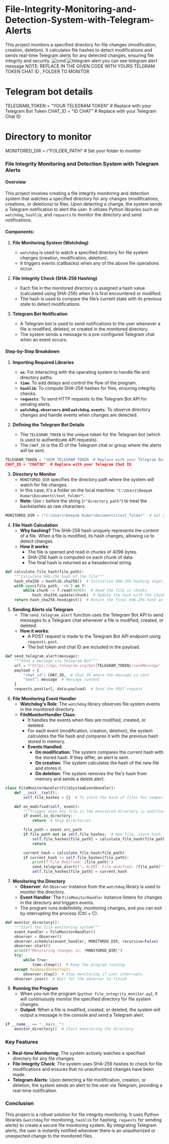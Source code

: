 # File-Integrity-Monitoring-and-Detection-System-with-Telegram-Alerts
This project monitors a specified directory for file changes (modification, creation, deletion). It calculates file hashes to detect modifications and sends real-time Telegram alerts for any detected changes, ensuring file integrity and security.
![cmd ](https://github.com/user-attachments/assets/d6330b35-9687-438a-8ed2-a8c0c2769485)
![telegram alert ](https://github.com/user-attachments/assets/af4bdea7-d8b0-4179-8e0c-e1eb4de65d56)
you can see telegram alert message
NOTE: REPLACE IN THE GIVEN CODE WITH YOURS TELGRAM TOKEN CHAT ID , FOLDER TO MONITOR
# Telegram bot details
TELEGRAM_TOKEN = "YOUR TELEGRAM TOKEN"  # Replace with your Telegram Bot Token
CHAT_ID = "ID CHAT" # Replace with your Telegram Chat ID

# Directory to monitor
MONITORED_DIR = r"FOLDER_PATH" # Set your folder to monitor

### **File Integrity Monitoring and Detection System with Telegram Alerts**

#### **Overview**
This project involves creating a file integrity monitoring and detection system that watches a specified directory for any changes (modifications, creations, or deletions) to files. Upon detecting a change, the system sends a Telegram notification to alert the user. It utilizes Python libraries such as `watchdog`, `hashlib`, and `requests` to monitor the directory and send notifications.

#### **Components:**

1. **File Monitoring System (Watchdog)**
   - `watchdog` is used to watch a specified directory for file system changes (creation, modification, deletion).
   - It triggers events (callbacks) when any of the above file operations occur.
   
2. **File Integrity Check (SHA-256 Hashing)**
   - Each file in the monitored directory is assigned a hash value (calculated using SHA-256) when it is first encountered or modified.
   - The hash is used to compare the file’s current state with its previous state to detect modifications.
   
3. **Telegram Bot Notification**
   - A Telegram bot is used to send notifications to the user whenever a file is modified, deleted, or created in the monitored directory.
   - The system sends a message to a pre-configured Telegram chat when an event occurs.

#### **Step-by-Step Breakdown**

1. **Importing Required Libraries**
   - **`os`**: For interacting with the operating system to handle file and directory paths.
   - **`time`**: To add delays and control the flow of the program.
   - **`hashlib`**: To compute SHA-256 hashes for files, ensuring integrity checks.
   - **`requests`**: To send HTTP requests to the Telegram Bot API for sending alerts.
   - **`watchdog.observers` and `watchdog.events`**: To observe directory changes and handle events when changes are detected.

2. **Defining the Telegram Bot Details**
   - The `TELEGRAM_TOKEN` is the unique token for the Telegram bot (which is used to authenticate API requests).
   - The `CHAT_ID` is the ID of the Telegram chat or group where the alerts will be sent.

```python
TELEGRAM_TOKEN = "YOUR TELEGRAM TOKEN  # Replace with your Telegram Bot Token
CHAT_ID = "CHATID"  # Replace with your Telegram Chat ID
```

3. **Directory to Monitor**
   - `MONITORED_DIR` specifies the directory path where the system will watch for file changes. 
   - In this case, it's a folder on the local machine: `"C:\Users\Deepak Kumar\Documents\test_folder"`.
   - **Note**: Use `r` before the string (`r"directory_path"`) to treat the backslashes as raw characters.

```python
MONITORED_DIR = r"C:\Users\Deepak Kumar\Documents\test_folder"  # Set your folder to monitor
```

4. **File Hash Calculation**
   - **Why hashing?** The SHA-256 hash uniquely represents the content of a file. When a file is modified, its hash changes, allowing us to detect changes.
   - **How it works**:
     - The file is opened and read in chunks of 4096 bytes.
     - SHA-256 hash is computed on each chunk of data.
     - The final hash is returned as a hexadecimal string.

```python
def calculate_file_hash(file_path):
    """Calculate SHA-256 hash of the file"""
    hash_sha256 = hashlib.sha256()  # Initialize SHA-256 hashing algorithm
    with open(file_path, 'rb') as f:
        while chunk := f.read(4096):  # Read the file in chunks
            hash_sha256.update(chunk)  # Update the hash with the chunk of data
    return hash_sha256.hexdigest()  # Return the final SHA-256 hash as a hexadecimal string
```

5. **Sending Alerts via Telegram**
   - The `send_telegram_alert` function uses the Telegram Bot API to send messages to a Telegram chat whenever a file is modified, created, or deleted.
   - **How it works**:
     - A POST request is made to the Telegram Bot API endpoint using `requests.post`.
     - The bot token and chat ID are included in the payload.

```python
def send_telegram_alert(message):
    """Send a message via Telegram Bot"""
    url = f"https://api.telegram.org/bot{TELEGRAM_TOKEN}/sendMessage"  # Telegram API endpoint
    payload = {
        "chat_id": CHAT_ID,  # Chat ID where the message is sent
        "text": message  # Message content
    }
    requests.post(url, data=payload)  # Send the POST request
```

6. **File Monitoring Event Handler**
   - **Watchdog's Role**: The `watchdog` library observes file system events in the monitored directory.
   - **FileMonitorHandler Class**:
     - It handles the events when files are modified, created, or deleted.
     - For each event (modification, creation, deletion), the system calculates the file hash and compares it with the previous hash stored in memory.
     - **Events Handled**:
       - **On modification**: The system compares the current hash with the stored hash. If they differ, an alert is sent.
       - **On creation**: The system calculates the hash of the new file and stores it.
       - **On deletion**: The system removes the file's hash from memory and sends a delete alert.

```python
class FileMonitorHandler(FileSystemEventHandler):
    def __init__(self):
        self.file_hashes = {}  # To store the hash of files for comparison

    def on_modified(self, event):
        """Trigger when any file in the monitored directory is modified"""
        if event.is_directory:
            return  # Skip directories

        file_path = event.src_path
        if file_path not in self.file_hashes:  # New file, store hash
            self.file_hashes[file_path] = calculate_file_hash(file_path)
            return

        current_hash = calculate_file_hash(file_path)
        if current_hash != self.file_hashes[file_path]:
            print(f"File Modified: {file_path}")
            send_telegram_alert(f"⚠️ ALERT: File modified: {file_path}")
            self.file_hashes[file_path] = current_hash
```

7. **Monitoring the Directory**
   - **Observer**: An `Observer` instance from the `watchdog` library is used to monitor the directory.
   - **Event Handler**: The `FileMonitorHandler` instance listens for changes in the directory and triggers events.
   - The program runs indefinitely, monitoring changes, and you can exit by interrupting the process (Ctrl + C).

```python
def monitor_directory():
    """Start the file monitoring system"""
    event_handler = FileMonitorHandler()
    observer = Observer()
    observer.schedule(event_handler, MONITORED_DIR, recursive=False)
    observer.start()
    print(f"Monitoring changes in: {MONITORED_DIR}")
    try:
        while True:
            time.sleep(1)  # Keep the program running
    except KeyboardInterrupt:
        observer.stop()  # Stop monitoring if user interrupts
    observer.join()  # Wait for the observer to finish
```

8. **Running the Program**
   - When you run the program (`python file_integrity_monitor.py`), it will continuously monitor the specified directory for file system changes.
   - **Output**: When a file is modified, created, or deleted, the system will output a message in the console and send a Telegram alert.

```python
if __name__ == "__main__":
    monitor_directory()  # Start monitoring the directory
```

### **Key Features**
- **Real-time Monitoring**: The system actively watches a specified directory for any file changes.
- **File Integrity Check**: The system uses SHA-256 hashes to check for file modifications and ensures that no unauthorized changes have been made.
- **Telegram Alerts**: Upon detecting a file modification, creation, or deletion, the system sends an alert to the user via Telegram, providing a real-time notification.

### **Conclusion**
This project is a robust solution for file integrity monitoring. It uses Python libraries (`watchdog` for monitoring, `hashlib` for hashing, `requests` for sending alerts) to create a secure file monitoring system. By integrating Telegram alerts, the user is instantly notified whenever there is an unauthorized or unexpected change to the monitored files.

